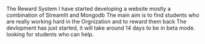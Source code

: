 The Reward System
I have started developing a website mostly a combination of Streamlit and Mongodb
The main aim is to find students who are really working hard in the Orgnization and to reward them back
The devlopment has just started, it will take around 14 days to be in beta mode.
looking for students who can help.
